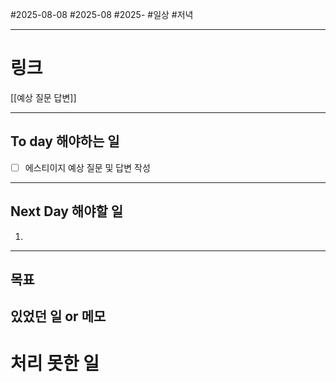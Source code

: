 #2025-08-08 #2025-08 #2025-
#일상 #저녁 

-------
# 링크
[[예상 질문 답변]]

---
## To day 해야하는 일
- [ ] 에스티이지 예상 질문 및 답변 작성

---
## Next Day 해야할 일
1. 

---

## 목표


## 있었던 일  or 메모


# 처리 못한 일